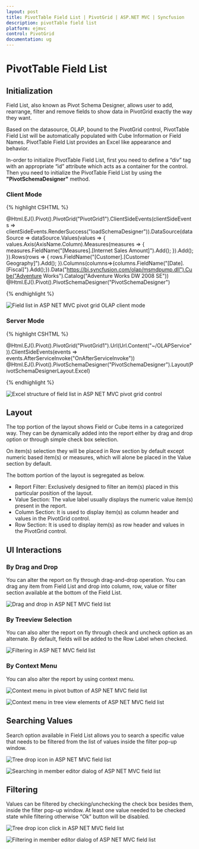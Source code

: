 ```yaml
---
layout: post
title: PivotTable Field List | PivotGrid | ASP.NET MVC | Syncfusion
description: pivotTable field list
platform: ejmvc
control: PivotGrid
documentation: ug
---
```


# PivotTable Field List

## Initialization

Field List, also known as Pivot Schema Designer, allows user to add, rearrange, filter and remove fields to show data in PivotGrid exactly the way they want.

Based on the datasource, OLAP, bound to the PivotGrid control, PivotTable Field List will be automatically populated with Cube Information or Field Names. PivotTable Field List provides an Excel like appearance and behavior.

In-order to initialize PivotTable Field List, first you need to define a “div” tag with an appropriate “id” attribute which acts as a container for the control. Then you need to initialize the PivotTable Field List by using the **"PivotSchemaDesigner"** method.

### Client Mode

{% highlight CSHTML %}

@Html.EJ().Pivot().PivotGrid("PivotGrid1").ClientSideEvents(clientSideEvents => clientSideEvents.RenderSuccess("loadSchemaDesigner")).DataSource(dataSource => dataSource.Values(values => { values.Axis(AxisName.Column).Measures(measures => { measures.FieldName("[Measures].[Internet Sales Amount]").Add(); }).Add(); }).Rows(rows => { rows.FieldName("[Customer].[Customer Geography]").Add(); }).Columns(columns=>{columns.FieldName("[Date].[Fiscal]").Add();}).Data("https://bi.syncfusion.com/olap/msmdpump.dll").Cube("Adventure Works").Catalog("Adventure Works DW 2008 SE"))
@Html.EJ().Pivot().PivotSchemaDesigner("PivotSchemaDesigner")

<script type="text/javascript">
    function loadSchemaDesigner(args) {
        var PivotSchemaDesigner = $("#PivotSchemaDesigner").data('ejPivotSchemaDesigner');
        if (PivotSchemaDesigner.model.pivotControl == null) {
            PivotSchemaDesigner.model.pivotControl = this;
            PivotSchemaDesigner.model.enableWrapper = true;
            PivotSchemaDesigner.model.layout = "excel";
            PivotSchemaDesigner._load();
        }
        args.model.renderSuccess = null;
    }
</script>

{% endhighlight %}

![Field list in ASP NET MVC pivot grid OLAP client mode](PivotTable-Field-List_images/OlapClientMode.png)

### Server Mode

{% highlight CSHTML %}

@Html.EJ().Pivot().PivotGrid("PivotGrid1").Url(Url.Content("~/OLAPService")).ClientSideEvents(events => events.AfterServiceInvoke("OnAfterServiceInvoke"))
@Html.EJ().Pivot().PivotSchemaDesigner("PivotSchemaDesigner").Layout(PivotSchemaDesignerLayout.Excel)

<script type="text/javascript">
    OnAfterServiceInvoke = function(evt) {
        if (evt.action == "initialize") {
            var PivotSchemaDesigner = $("#PivotSchemaDesigner").data('ejPivotSchemaDesigner');
            if (PivotSchemaDesigner.model.pivotControl == null) {
                PivotSchemaDesigner.model.pivotControl = this;
                PivotSchemaDesigner.model.enableWrapper = true;
                PivotSchemaDesigner.model.layout = "excel";
                PivotSchemaDesigner._load();
            }
        }
    }
</script>

{% endhighlight %}

![Excel structure of field list in ASP NET MVC pivot grid control](PivotTable-Field-List_images/schema1.png)

## Layout

The top portion of the layout shows Field or Cube items in a categorized way. They can be dynamically added into the report either by drag and drop option or through simple check box selection.

On item(s) selection they will be placed in Row section by default except numeric based item(s) or measures, which will alone be placed in the Value section by default.

The bottom portion of the layout is segregated as below.

* Report Filter: Exclusively designed to filter an item(s) placed in this particular position of the layout.
* Value Section: The value label usually displays the numeric value item(s) present in the report.
* Column Section: It is used to display item(s) as column header and values in the PivotGrid control.
* Row Section: It is used to display item(s) as row header and values in the PivotGrid control.

## UI Interactions

### By Drag and Drop

You can alter the report on fly through drag-and-drop operation. You can drag any item from Field List and drop into column, row, value or filter section available at the bottom of the Field List.

![Drag and drop in ASP NET MVC field list](PivotTable-Field-List_images/schema.png)

### By Treeview Selection

You can also alter the report on fly through check and uncheck option as an alternate. By default, fields will be added to the Row Label when checked.

![Filtering in ASP NET MVC field list](PivotTable-Field-List_images/check-uncheck.png)

### By Context Menu

You can also alter the report by using context menu.

![Context menu in pivot button of ASP NET MVC field list](PivotTable-Field-List_images/Olap_Pivotbutton_Context.png)

![Context menu in tree view elements of ASP NET MVC field list](PivotTable-Field-List_images/Olap_Treeview_Context.png)

## Searching Values
Search option available in Field List allows you to search a specific value that needs to be filtered from the list of values inside the filter pop-up window.

![Tree drop icon in ASP NET MVC field list](PivotTable-Field-List_images/filter.png)

![Searching in member editor dialog of ASP NET MVC field list](PivotTable-Field-List_images/search.png)

## Filtering
Values can be filtered by checking/unchecking the check box besides them, inside the filter pop-up window. At least one value needed to be checked state while filtering otherwise “Ok” button will be disabled.

![Tree drop icon click in ASP NET MVC field list](PivotTable-Field-List_images/filter.png)

![Filtering in member editor dialog of ASP NET MVC field list](PivotTable-Field-List_images/filter1.png)
